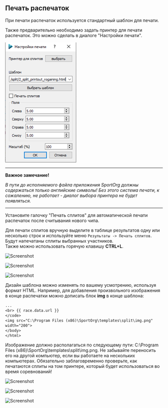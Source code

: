 ## Печать распечаток

При печати распечаток используется стандартный шаблон для печати.

Также предварительно необходимо задать принтер для печати распечаток.
Это можно сделать в диалоге "Настройки печати".

![Screenshot](img/78.png)

---
**Важное замечание!**

*В пути до исполняемого файла приложения SportOrg должны содержаться только английские символы!
Без этого система печати, к сожалению, не работает - диалог выбора принтера не будет появляться.*

---

Установите галочку "Печать сплитов" для автоматической печати распечаток после считывания нового чипа.

Для печати сплитов вручную выделите в таблице результатов одну или несколько строк и используйте меню `Результаты -> Печать сплитов`.
Будут напечатаны сплиты выбранных участников.  
Также можно использовать горячую клавишу **CTRL+L**.

![Screenshot](img/80.png)

![Screenshot](img/81.png)

![Screenshot](img/82.png)

Дизайн шаблона можно изменять по вашему усмотрению, используя формат HTML.
Например, для добавления произвольного изображения в конце распечатки можно дописать блок **img** в конце шаблона:

```
...
<br> {{ race.data.url }}
</code>
<img src="C:\Program Files (x86)\SportOrg\templates\split\img.png"  width="200">
</body>
</html>
```

Изображение должно располагаться по следующему пути: C:\Program Files (x86)\SportOrg\templates\split\img.png.
Не забывайте переносить его на другой компьютер, если вы работаете на нескольких компьютерах.
Обязательно заблаговременно проверьте, как печатаются сплиты на том принтере, который будет использоваться во время соревнований!

![Screenshot](img/printout_example_001.png)

![Screenshot](img/printout_example_002.png)

![Screenshot](img/printout_example_003.jpg)

